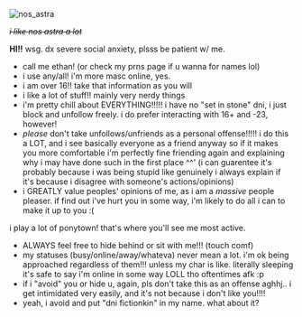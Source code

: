 ![nos_astra](https://github.com/user-attachments/assets/ac9af6fc-ff27-4663-96a4-89a7155ab340)

*~~i like nos astra a lot~~*

**HI!!** wsg. dx severe social anxiety, plsss be patient w/ me.
   - call me ethan! (or check my prns page if u wanna for names lol)
   - i use any/all! i'm more masc online, yes.
   - i am over 16!! take that information as you will
   - i like a lot of stuff!! mainly very nerdy things
   - i'm pretty chill about EVERYTHING!!!!! i have no "set in stone" dni, i just block and unfollow freely. i do prefer interacting with 16+ and -23, however!
   - *please* don't take unfollows/unfriends as a personal offense!!!!! i do this a LOT, and i see basically everyone as a friend anyway so if it makes you more comfortable i'm perfectly fine friending again and explaining why i may have done such in the first place ^^' (i can guarentee it's probably because i was being stupid like genuinely i always explain if it's because i disagree with someone's actions/opinions)
   - i GREATLY value peoples' opinions of me, as i am a *massive* people pleaser. if find out i've hurt you in some way, i'm likely to do all i can to make it up to you :(

i play a lot of ponytown! that's where you'll see me most active.
   - ALWAYS feel free to hide behind or sit with me!!! (touch comf)
   - my statuses (busy/online/away/whateva) never mean a lot. i'm ok being approached regardless of them!!! unless my char is like. literally sleeping it's safe to say i'm online in some way LOLL tho oftentimes afk :p
   - if i "avoid" you or hide u, again, pls don't take this as an offense aghhj.. i get intimidated very easily, and it's not because i don't like you!!!!
   - yeah, i avoid and put "dni fictionkin" in my name. what about it?
